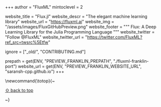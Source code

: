 +++
author = "FluxML"
mintoclevel = 2

website_title = "Flux.jl"
website_descr = "The elegant machine learning library"
website_url = "https://fluxml.ai"
website_img = "/assets/images/FluxGitHubPreview.png"
website_footer = """
  Flux: A Deep Learning Library for the Julia Programming Language
  """
website_twitter = "Follow @FluxML"
website_twitter_url = "https://twitter.com/FluxML?ref_src=twsrc%5Etfw"

ignore = ["_old/", "CONTRIBUTING.md"]

prepath     = get(ENV, "PREVIEW_FRANKLIN_PREPATH", "./fluxml-franklin-port")
website_url = get(ENV, "PREVIEW_FRANKLIN_WEBSITE_URL", "saransh-cpp.github.io")
+++

\newcommand{\totop}{~~~<p><a href="#top">⇧ back to top</a></p>~~~}

